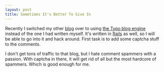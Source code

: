 ```yaml
--- 
layout: post
title: Sometimes It's Better To Give In
---
```

Recently I switched my other <a href="https://www.littlehart.net/attheballpark">blog</a> over to using <a href="http://typo.leetsoft.com">the Typo blog engine</a> instead of the one I had written myself.  It's written in <a href="http://www.rubyonrails.com">Rails</a> as well, so I will be able to go into it and hack around.  First task is to add some captcha stuff to the comments.  

I don't get tons of traffic to that blog, but I hate comment spammers with a passion.  With captcha in there, it will get rid of all but the most hardcore of spammers.  Which is good enough for me.
